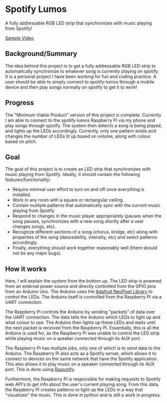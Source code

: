 # Spotify Lumos
A fully addressable RGB LED strip that synchronizes with music playing from Spotify!

[Sample Video](https://youtu.be/Ehpbet-ZupI)

## Background/Summary
The idea behind this project is to get a fully addressable RGB LED strip to automatically synchronize to whatever song is currently playing on spotify. It is a personal project I have been working for fun and coding practice. A user should be able to simply connect to spotify-lumos through a mobile device and then play songs normally on spotify to get it to work!

## Progress
The "Minimum Viable Product" version of this project is complete. Currently I am able to connect to the spotify-lumos Raspberry Pi via my phone and play songs through spotify. The system then detects a song is being played, and lights up the LEDs accordingly. Currently, only one pattern exists and changes the number of LEDs lit up based on volume, along with colour based on pitch.

## Goal
The goal of this project is to create an LED strip that synchronizes with music playing from Spotify. Ideally, it should contain the following features/functionality:
- Require minimal user effort to turn on and off once everything is installed. 
- Work in any room with a square or rectangular ceiling. 
- Contain multiple patterns that automatically sync with the current music playing from Spotify 
- Respond to changes in the music player appropriately (pauses when the song pauses, synchronizes with a new song shortly after a user changes songs, etc).
- Recognize different sections of a song (chorus, bridge, etc) along with properties of the song (danceability, intensity, etc) and select patterns accordingly. 
- Finally, everything should work together reasonably well (there should not be any major bugs).

## How it works
Here, I will explain the system from the bottom up. The LED strip is powered from an external power source and directly controlled from the GPIO pins from an Arduino Uno. The Arduino uses the [Adafruit NeoPixel Library](https://github.com/adafruit/Adafruit_NeoPixel) to control the LEDs. The Arduino itself is controlled from the Raspberry Pi via a UART connection.

The Raspberry Pi controls the Arduino by sending "packets" of data over the UART connection. The data tells the Arduino which LEDs to light up and what colour to use. The Arduino then lights up these LEDs and waits until the next packet is received from the Raspberry Pi. Essentially, this is all the Arduino is used for, as the Raspberry Pi was unable to control the LED strip while playing music on a speaker connected through its AUX port.

The Raspberry Pi has multiple jobs, only one of which is to send data to the Arduino. The Raspberry Pi also acts as a Spotify server, which allows it to connect to devices on the same network that have the Spotify application. This also allows it to play music on a speaker connected through its AUX port. This is done using [Raspotify](https://dtcooper.github.io/raspotify).

Furthermore, the Raspberry Pi is responsible for making requests to Spotify web API's to get info about the user's current playing song. From this data, the Raspberry Pi creates patterns to light up the LEDs in a way that "visualizes" the music. This is done in python and is still a work in progress.
